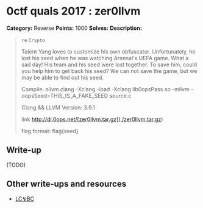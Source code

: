 # 0ctf quals 2017 : zer0llvm

**Category:** Reverse
**Points:** 1000
**Solves:** 
**Description:**

> `re` `Crypto`
> 
> Talent Yang loves to customize his own obfuscator. Unfortunately, he lost his seed when he was watching Arsenal's UEFA game. What a sad day! His team and his seed were lost together. To save him, could you help him to get back his seed? We can not save the game, but we may be able to find out his seed.
> 
> Compile: ollvm.clang -Xclang -load -Xclang lib0opsPass.so -mllvm -oopsSeed=THIS_IS_A_FAKE_SEED source.c
> 
> Clang && LLVM Version: 3.9.1
> 
> link <http://dl.0ops.net/[zer0llvm.tar.gz](./zer0llvm.tar.gz>)
> 
> flag format: flag{seed}

## Write-up

(TODO)

## Other write-ups and resources

* [LC↯BC](http://mslc.ctf.su/wp/0ctf-2017-quals-zer0llvm/)
